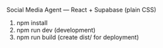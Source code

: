Social Media Agent — React + Supabase (plain CSS)
1. npm install
2. npm run dev (development)
3. npm run build (create dist/ for deployment)
